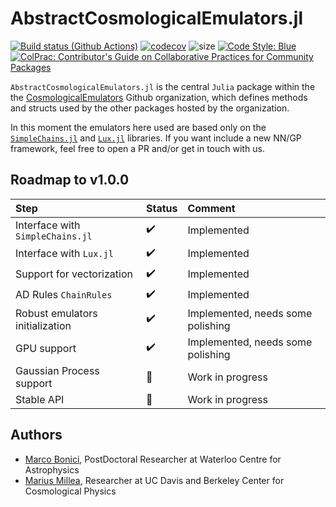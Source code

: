 # AbstractCosmologicalEmulators.jl

[![Build status (Github Actions)](https://github.com/CosmologicalEmulators/AbstractCosmologicalEmulators.jl/workflows/CI/badge.svg)](https://github.com/CosmologicalEmulators/AbstractCosmologicalEmulators.jl/actions)
[![codecov](https://codecov.io/gh/CosmologicalEmulators/AbstractCosmologicalEmulators.jl/branch/main/graph/badge.svg?token=0PYHCWVL67)](https://codecov.io/gh/CosmologicalEmulators/AbstractCosmologicalEmulators.jl)
![size](https://img.shields.io/github/repo-size/CosmologicalEmulators/AbstractCosmologicalEmulators.jl)
[![Code Style: Blue](https://img.shields.io/badge/code%20style-blue-4495d1.svg)](https://github.com/invenia/BlueStyle)
[![ColPrac: Contributor's Guide on Collaborative Practices for Community Packages](https://img.shields.io/badge/ColPrac-Contributor's%20Guide-blueviolet)](https://github.com/SciML/ColPrac)

`AbstractCosmologicalEmulators.jl` is the central `Julia` package within the the [CosmologicalEmulators](https://github.com/CosmologicalEmulators) Github organization, which defines methods and structs used by the other packages hosted by the organization.


In this moment the emulators here used are based only on the [`SimpleChains.jl`](https://github.com/PumasAI/SimpleChains.jl) and [`Lux.jl`](https://github.com/LuxDL/Lux.jl) libraries. If you want include a new NN/GP framework, feel free to open a PR and/or get in touch with us.


## Roadmap to v1.0.0

Step | Status| Comment
:------------ | :-------------| :-------------
Interface with `SimpleChains.jl` | :heavy_check_mark: | Implemented
Interface with `Lux.jl` | :heavy_check_mark: | Implemented
Support for vectorization | :heavy_check_mark: | Implemented
AD Rules `ChainRules` | :heavy_check_mark: | Implemented
Robust emulators initialization | :heavy_check_mark: | Implemented, needs some polishing
GPU support | :heavy_check_mark: | Implemented, needs some polishing
Gaussian Process support | :construction: | Work in progress
Stable API | :construction: | Work in progress

## Authors

- [Marco Bonici](https://www.marcobonici.com), PostDoctoral Researcher at Waterloo Centre for Astrophysics
- [Marius Millea](https://cosmicmar.com), Researcher at UC Davis and Berkeley Center for Cosmological Physics
